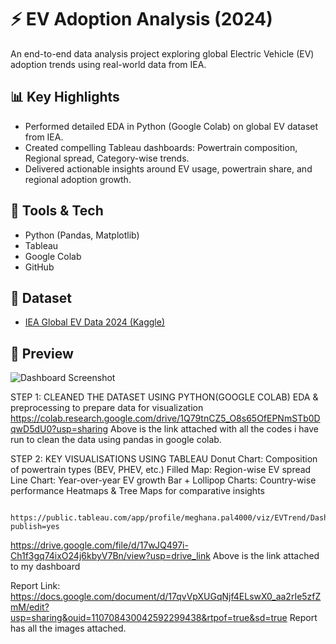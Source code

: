 # ⚡ EV Adoption Analysis (2024)

An end-to-end data analysis project exploring global Electric Vehicle (EV) adoption trends using real-world data from IEA.

## 📊 Key Highlights
- Performed detailed EDA in Python (Google Colab) on global EV dataset from IEA.
- Created compelling Tableau dashboards: Powertrain composition, Regional spread, Category-wise trends.
- Delivered actionable insights around EV usage, powertrain share, and regional adoption growth.

## 🚀 Tools & Tech
- Python (Pandas, Matplotlib)
- Tableau
- Google Colab
- GitHub

## 📎 Dataset
- [IEA Global EV Data 2024 (Kaggle)](https://www.kaggle.com/datasets)

## 📸 Preview
![Dashboard Screenshot](dashboard_preview.png)



STEP 1: CLEANED THE DATASET USING PYTHON(GOOGLE COLAB)
        EDA & preprocessing to prepare data for visualization
        https://colab.research.google.com/drive/1Q79tnCZ5_O8s65OfEPNmSTb0DqwD5dU0?usp=sharing
        Above is the link attached with all the codes i have run to clean the data using pandas in google colab.
       





STEP 2: KEY VISUALISATIONS USING TABLEAU
        Donut Chart: Composition of powertrain types (BEV, PHEV, etc.)
        Filled Map: Region-wise EV spread
        Line Chart: Year-over-year EV growth
        Bar + Lollipop Charts: Country-wise performance
        Heatmaps & Tree Maps for comparative insights 
        
        https://public.tableau.com/app/profile/meghana.pal4000/viz/EVTrend/Dashboard1?publish=yes
https://drive.google.com/file/d/17wJQ497i-Ch1f3gq74ixO24j6kbyV7Bn/view?usp=drive_link
Above is the link attached to my dashboard


Report Link: https://docs.google.com/document/d/17qvVpXUGqNjf4ELswX0_aa2rIe5zfZmM/edit?usp=sharing&ouid=110708430042592299438&rtpof=true&sd=true
Report has all the images attached.
